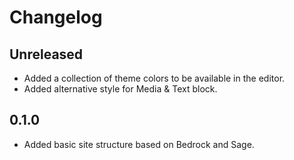 # Changelog

## Unreleased

- Added a collection of theme colors to be available in the editor.
- Added alternative style for Media & Text block.

## 0.1.0

- Added basic site structure based on Bedrock and Sage.
